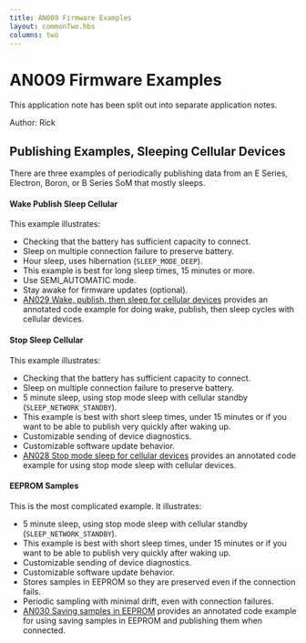 ```yaml
---
title: AN009 Firmware Examples
layout: commonTwo.hbs
columns: two
---
```

# AN009 Firmware Examples

This application note has been split out into separate application notes.


Author: Rick

## Publishing Examples, Sleeping Cellular Devices

There are three examples of periodically publishing data from an E Series, Electron, Boron, or B Series SoM that mostly sleeps.

#### Wake Publish Sleep Cellular

This example illustrates:

- Checking that the battery has sufficient capacity to connect.
- Sleep on multiple connection failure to preserve battery.
- Hour sleep, uses hibernation (`SLEEP_MODE_DEEP`).
- This example is best for long sleep times, 15 minutes or more.
- Use SEMI_AUTOMATIC mode.
- Stay awake for firmware updates (optional).
- [AN029 Wake, publish, then sleep for cellular devices](/datasheets/app-notes/an029-wake-publish-sleep-cellular)  provides an annotated code example for doing wake, publish, then sleep cycles with cellular devices.

#### Stop Sleep Cellular

This example illustrates:

- Checking that the battery has sufficient capacity to connect.
- Sleep on multiple connection failure to preserve battery.
- 5 minute sleep, using stop mode sleep with cellular standby (`SLEEP_NETWORK_STANDBY`).
- This example is best with short sleep times, under 15 minutes or if you want to be able to publish very quickly after waking up.
- Customizable sending of device diagnostics.
- Customizable software update behavior.
- [AN028 Stop mode sleep for cellular devices](/datasheets/app-notes/an028-stop-sleep-cellular) provides an annotated code example for using stop mode sleep with cellular devices.

#### EEPROM Samples

This is the most complicated example. It illustrates:

- 5 minute sleep, using stop mode sleep with cellular standby (`SLEEP_NETWORK_STANDBY`).
- This example is best with short sleep times, under 15 minutes or if you want to be able to publish very quickly after waking up.
- Customizable sending of device diagnostics.
- Customizable software update behavior.
- Stores samples in EEPROM so they are preserved even if the connection fails.
- Periodic sampling with minimal drift, even with connection failures.
- [AN030 Saving samples in EEPROM](/datasheets/app-notes/an030-eeprom-samples) provides an annotated code example for using saving samples in EEPROM and publishing them when connected.




